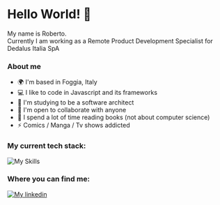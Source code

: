 # Hello World! 👋

My name is Roberto.<br>Currently I am working as a Remote Product Development Specialist for Dedalus Italia SpA

### About me

* 🌍 I'm based in Foggia, Italy
* 💻 I like to code in Javascript and its frameworks
* 🧠 I'm studying to be a software architect
* 🤝 I'm open to collaborate with anyone
* 📖 I spend a lot of time reading books (not about computer science)
* ⚡ Comics / Manga / Tv shows addicted

### My current tech stack:

![My Skills](https://skillicons.dev/icons?i=angular,typescript,js,html,css,bootstrap,java,nodejs,mongodb)

### Where you can find me:

[![My linkedin](https://skillicons.dev/icons?i=linkedin)](https://www.linkedin.com/in/roberto-stanziale/)
